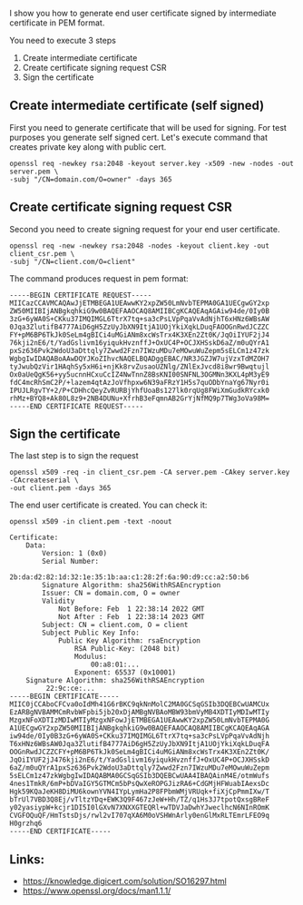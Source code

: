 ﻿I show you how to generate end user certificate signed by intermediate certificate in PEM format.

You need to execute 3 steps
1.  Create intermediate certificate
2.  Create certificate signing request CSR
3.  Sign the certificate

## Create intermediate certificate (self signed)

First you need to generate certificate that will be used for signing. For test purposes you generate self signed cert. Let's execute command that creates private key along with public cert.
```
openssl req -newkey rsa:2048 -keyout server.key -x509 -new -nodes -out server.pem \
-subj "/CN=domain.com/O=owner" -days 365
```

## Create certificate signing request CSR
Second you need to create signing request for your end user certificate.
```
openssl req -new -newkey rsa:2048 -nodes -keyout client.key -out client_csr.pem \
-subj "/CN=client.com/O=client" 
```
The command produces request in pem format:
```
-----BEGIN CERTIFICATE REQUEST-----
MIICazCCAVMCAQAwJjETMBEGA1UEAwwKY2xpZW50LmNvbTEPMA0GA1UECgwGY2xp
ZW50MIIBIjANBgkqhkiG9w0BAQEFAAOCAQ8AMIIBCgKCAQEAqAGAiw94de/0Iy0B
3zG+6yWA0S+CKku37IMQIMGL6TtrX7tq+sa3cPsLVpPqaVvAdNjhT6xHNz6WBsAW
0Jqa3ZlutifB4777AiD6gH5ZzUyJbXN9ItjA1UOjYkiXqkLDuqFAOOGnRwdJCZZC
FY+pM6BP6TkJk0SeLm4gBICi4uMGiANm8xcWsTrx4K3XEn2Zt0K/JqOiIYUF2jJ4
76kji2nE6/t/YadGslivm16yiqukHvznffJ+OxUC4P+OCJXHSskD6aZ/m0uQYrA1
pxSz636Pvk2WdoU3aDttqly7Zwwd2Fzn7IWzuMDu7eMOwuWuZepm5sELCm1z47zk
WgbgIwIDAQABoAAwDQYJKoZIhvcNAQELBQADggEBAC/NR3JGZJW7ujVzxTdMZOH7
tyJwubQzVir1HAqhSy5xH6i+njKk8rvZusaoUZNlg/ZNlExJvcd8i8wr9Bwqtujl
Ox0aUeQgK56+yy5ucnnHCxuCcIZ4NwTnnZ8BsKNI00SNFNL3OGMNn3KXL4pM3yE9
fdC4mcRhSmC2P/+lazem4qtAzJoVfhpxw6N39aFRzY1H5s7quODbYnaYg67Nyr0i
IPUJLRgvTY+2/P+CDHhcQeyZvRURBjYhfUoaBs127lk0rqUg8FWiXmGudkRYcxk0
rhMz+BYQ8+Ak80L8z9+2NB4DUNu+XfrhB3eFqmnAB2GrYjNfMQ9p7TWg3oVa98M=
-----END CERTIFICATE REQUEST-----
```

## Sign the certificate
The last step is to sign the request
```
openssl x509 -req -in client_csr.pem -CA server.pem -CAkey server.key -CAcreateserial \
-out client.pem -days 365
```
The end user certificate is created. You can check it:
```
openssl x509 -in client.pem -text -noout
```
```
Certificate:
    Data:
        Version: 1 (0x0)
        Serial Number:
            2b:da:d2:82:1d:32:1e:35:1b:aa:c1:28:2f:6a:90:d9:cc:a2:50:b6
        Signature Algorithm: sha256WithRSAEncryption
        Issuer: CN = domain.com, O = owner
        Validity
            Not Before: Feb  1 22:38:14 2022 GMT
            Not After : Feb  1 22:38:14 2023 GMT
        Subject: CN = client.com, O = client
        Subject Public Key Info:
            Public Key Algorithm: rsaEncryption
                RSA Public-Key: (2048 bit)
                Modulus:
                    00:a8:01:...
                Exponent: 65537 (0x10001)
    Signature Algorithm: sha256WithRSAEncryption
         22:9c:ce:...
-----BEGIN CERTIFICATE-----
MIIC0jCCAboCFCva0oIdMh41G6rBKC9qkNnMolC2MA0GCSqGSIb3DQEBCwUAMCUx
EzARBgNVBAMMCmRvbWFpbi5jb20xDjAMBgNVBAoMBW93bmVyMB4XDTIyMDIwMTIy
MzgxNFoXDTIzMDIwMTIyMzgxNFowJjETMBEGA1UEAwwKY2xpZW50LmNvbTEPMA0G
A1UECgwGY2xpZW50MIIBIjANBgkqhkiG9w0BAQEFAAOCAQ8AMIIBCgKCAQEAqAGA
iw94de/0Iy0B3zG+6yWA0S+CKku37IMQIMGL6TtrX7tq+sa3cPsLVpPqaVvAdNjh
T6xHNz6WBsAW0Jqa3ZlutifB4777AiD6gH5ZzUyJbXN9ItjA1UOjYkiXqkLDuqFA
OOGnRwdJCZZCFY+pM6BP6TkJk0SeLm4gBICi4uMGiANm8xcWsTrx4K3XEn2Zt0K/
JqOiIYUF2jJ476kji2nE6/t/YadGslivm16yiqukHvznffJ+OxUC4P+OCJXHSskD
6aZ/m0uQYrA1pxSz636Pvk2WdoU3aDttqly7Zwwd2Fzn7IWzuMDu7eMOwuWuZepm
5sELCm1z47zkWgbgIwIDAQABMA0GCSqGSIb3DQEBCwUAA4IBAQAinM4E/otmWufs
4nes1TmkR/6mP+bDVaIGY5GTMCm5bPsQwXeROPGJizRA6+CdGMjHFWuabIAexsDc
Hgk59KQaJeKH8DiMU6kownYVN4IYpLymHa2P8FPbmWMjVRUqk+fiXjCpPmmIXw/T
bTrUl7VBD3Q8Ej/vTltzYDq+EWK3Q9F467zJeW+Hh/TZ/q1Hs3J7tpotQxsgBReF
y02yasiypW+kcjr1DI5I0lGXvN7XNXXGTEQRl+wTDVJaDwhYJweclhcN6NInROmK
CVGFOQuQF/HmTstsDjs/rwl2vI707qXA6M0oVSHWnArly0enGlMxRLTEmrLFEO9q
H0grzhq6
-----END CERTIFICATE-----
```
## Links:

- https://knowledge.digicert.com/solution/SO16297.html
- https://www.openssl.org/docs/man1.1.1/
